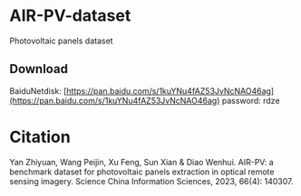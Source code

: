 # AIR-PV-dataset
Photovoltaic panels dataset

## Download
BaiduNetdisk: [https://pan.baidu.com/s/1kuYNu4fAZ53JvNcNAO46ag](https://pan.baidu.com/s/1kuYNu4fAZ53JvNcNAO46ag) password: rdze

# Citation
Yan Zhiyuan, Wang Peijin, Xu Feng, Sun Xian & Diao Wenhui. AIR-PV: a benchmark dataset for photovoltaic panels extraction in optical remote sensing imagery. Science China Information Sciences, 2023, 66(4): 140307.

